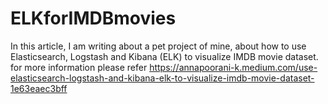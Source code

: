 # ELKforIMDBmovies

In this article, I am writing about a pet project of mine, about how to use Elasticsearch, Logstash and Kibana (ELK) to visualize IMDB movie dataset.
for more information please refer https://annapoorani-k.medium.com/use-elasticsearch-logstash-and-kibana-elk-to-visualize-imdb-movie-dataset-1e63eaec3bff 
